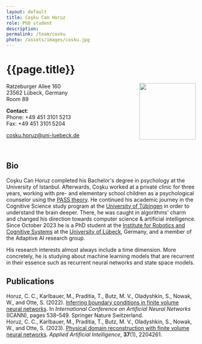 ```yaml
---
layout: default
title: Coşku Can Horuz
role: PhD student
description:
permalink: /team/cosku
photo: /assets/images/cosku.jpg
---
```


# {{page.title}}

<img src="{{page.photo}}" width="150px" style="float: right">

Ratzeburger Allee 160\
23562 Lübeck, Germany\
Room 89

__Contact__:\
Phone: +49 451 3101 5213\
Fax:   +49 451 3101 5204 

[cosku.horuz@uni-luebeck.de](mailto:cosku.horuz@uni-luebeck.de)

<br />


## Bio

Coşku Can Horuz completed his Bachelor's degree in psychology at the University of Istanbul. Afterwards, Coşku worked at a private clinic for three years, working with pre- and elementary school children as a psychological counselor using the [PASS theory](https://en.wikipedia.org/wiki/PASS_theory_of_intelligence). He continued his academic journey in the Cognitive Science study program at the [University of Tübingen](https://uni-tuebingen.de/en/) in order to understand the brain deeper. There, he was caught in algorithms' charm and changed his direction towards computer science & artificial intelligence. Since October 2023 he is a PhD student at the [Institute for Robotics and Cognitive Systems](https://www.rob.uni-luebeck.de/institut) at the [University of Lübeck](https://www.uni-luebeck.de), Germany, and a member of the Adaptive AI research group.

His research interests almost always include a time dimension. More concretely, he is studying about machine learning models that are recurrent in their essence such as recurrent neural networks and state space models.

## Publications

Horuz, C. C., Karlbauer, M., Praditia, T., Butz, M. V., Oladyshkin, S., Nowak, W., and Otte, S. (2022). [Inferring boundary conditions in finite volume neural networks](https://link.springer.com/chapter/10.1007/978-3-031-15919-0_45). In *International Conference on Artificial Neural Networks* (ICANN), pages 538–549. Springer Nature Switzerland.\
Horuz, C. C., Karlbauer, M., Praditia, T., Butz, M. V., Oladyshkin, S., Nowak, W., and Otte, S. (2023). [Physical domain reconstruction with finite volume neural networks](https://doi.org/10.1080/08839514.2023.2204261). *Applied Artificial Intelligence*, **37**(1), 2204261.
